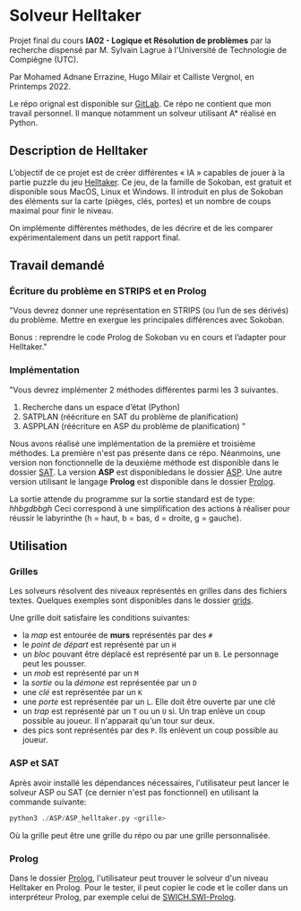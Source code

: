 # Solveur Helltaker

Projet final du cours **IA02 - Logique et Résolution de problèmes** par la recherche dispensé par M. Sylvain Lagrue à l'Université de Technologie de Compiègne (UTC).

Par Mohamed Adnane Errazine, Hugo Milair et Calliste Vergnol, en Printemps 2022.

Le répo orignal est disponible sur [GitLab](https://gitlab.utc.fr/milairhu/ia02-projet-helltaker). Ce répo ne contient que mon travail personnel. Il manque notamment un solveur utilisant A* réalisé en Python.

## Description de Helltaker

L’objectif de ce projet est de créer différentes « IA » capables de jouer à la partie puzzle du jeu [Helltaker](https://store.steampowered.com/app/1289310/Helltaker). Ce jeu, de la famille de Sokoban, est gratuit et disponible sous MacOS, Linux et Windows. Il introduit en plus de Sokoban des éléments sur la carte (pièges, clés, portes) et un nombre de coups maximal pour finir le niveau.

On implémente différentes méthodes, de les décrire et de les comparer expérimentalement dans un petit rapport final.

## Travail demandé

### Écriture du problème en STRIPS et en Prolog

"Vous devrez donner une représentation en STRIPS (ou l’un de ses dérivés) du problème. Mettre en exergue les principales différences avec Sokoban.

Bonus : reprendre le code Prolog de Sokoban vu en cours et l’adapter pour Helltaker."

### Implémentation

"Vous devrez implémenter 2 méthodes différentes parmi les 3 suivantes.

1) Recherche dans un espace d’état (Python)
2) SATPLAN (réécriture en SAT du problème de planification)
3) ASPPLAN (réécriture en ASP du problème de planification) "

Nous avons réalisé une implémentation de la première et troisième méthodes. La première n'est pas présente dans ce répo. Néanmoins, une version non fonctionnelle de la deuxième méthode est disponible dans le dossier [SAT](SAT). La version **ASP** est disponibledans le dossier [ASP](ASP). Une autre version utilisant le langage **Prolog** est disponible dans le dossier [Prolog](Prolog).

La sortie attende du programme sur la sortie standard est de type: *hhbgdbbgh*
Ceci correspond à une simplification des actions à réaliser pour réussir le labyrinthe (h = haut, b = bas, d = droite, g = gauche).

## Utilisation

### Grilles

Les solveurs résolvent des niveaux représentés en grilles dans des fichiers textes. Quelques exemples sont disponibles dans le dossier [grids](grids).

Une grille doit satisfaire les conditions suivantes:

- la *map* est entourée de **murs** représentés par des `#`
- le *point de départ* est représenté par un `H`
- un *bloc* pouvant être déplacé est représenté par un `B`. Le personnage peut les pousser.
- un *mob* est représenté par un `M`
- la *sortie* ou la *démone* est représentée par un `D`
- une *clé* est représentée par un `K`
- une *porte* est représentée par un `L`. Elle doit être ouverte par une clé
- un *trap* est représenté par un `T` ou un `U` si. Un trap enlève un coup possible au joueur. Il n'apparait qu'un tour sur deux.
- des pics sont représentés par des `P`. Ils enlèvent un coup possible au joueur.
  
### ASP et SAT

Après avoir installé les dépendances nécessaires, l'utilisateur peut lancer le solveur ASP ou SAT (ce dernier n'est pas fonctionnel) en utilisant la commande suivante:

 ```python
python3 ./ASP/ASP_helltaker.py <grille>
```

Où la grille peut être une grille du répo ou par une grille personnalisée.

### Prolog

Dans le dossier [Prolog](Prolog), l'utilisateur peut trouver le solveur d'un niveau Helltaker en Prolog. Pour le tester, il peut copier le code et le coller dans un interpréteur Prolog, par exemple celui de [SWICH.SWI-Prolog](https://swish.swi-prolog.org/).
